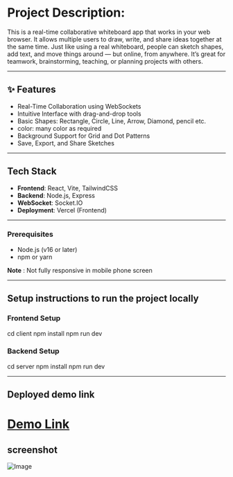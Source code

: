 # Project Description:

This is a real-time collaborative whiteboard app that works in your web browser. It allows multiple users to draw, write, and share ideas together at the same time. Just like using a real whiteboard, people can sketch shapes, add text, and move things around — but online, from anywhere. It’s great for teamwork, brainstorming, teaching, or planning projects with others.

---

## ✨ Features

-  Real-Time Collaboration using WebSockets
-  Intuitive Interface with drag-and-drop tools
-  Basic Shapes: Rectangle, Circle, Line, Arrow, Diamond, pencil etc.
-  color: many color as required
-  Background Support for Grid and Dot Patterns
-  Save, Export, and Share Sketches

---

##  Tech Stack

- **Frontend**: React, Vite, TailwindCSS
- **Backend**: Node.js, Express
- **WebSocket**: Socket.IO
- **Deployment**: Vercel (Frontend)
---

### Prerequisites

- Node.js (v16 or later)
- npm or yarn

**Note** : Not fully responsive in mobile phone screen

---

## Setup instructions to run the project locally 

### Frontend Setup

cd client
npm install
npm run dev

### Backend Setup

cd server
npm install
npm run dev

---

## Deployed demo link 

<h1 >
	<a href="https://collaborative-whiteboard-with-real-phi.vercel.app/">
		Demo Link
	</a>
</h1>

## screenshot

![Image](https://github.com/user-attachments/assets/077b2a67-23e7-41a6-ae7e-501d922a8f67)
